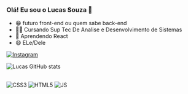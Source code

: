 ### Olá! Eu sou o Lucas Souza 👋

- 😁 futuro front-end ou quem sabe back-end
- 👨‍🎓 Cursando Sup Tec De Analise e Desenvolvimento de Sistemas
- 🌱 Aprendendo React
- 😄 ELe/Dele

[![Instagram](https://img.shields.io/badge/Instagram-E4405F?style=for-the-badge&logo=instagram&logoColor=white)](https://www.instagram.com/012_lukaolk)


![Lucas GitHub stats](https://github-readme-stats.vercel.app/api?username=lucassouza88&show_icons=true&theme=radical)

<div style="display: inline_block"><br/>
<img aling="display" alt="CSS3" src="https://img.shields.io/badge/CSS3-1572B6?style=for-the-badge&logo=css3&logoColor=white" />
  <img aling="display" alt="HTML5" src="https://img.shields.io/badge/HTML5-E34F26?style=for-the-badge&logo=html5&logoColor=white" />
  <img aling="display" alt="JS" src="https://img.shields.io/badge/JavaScript-323330?style=for-the-badge&logo=javascript&logoColor=F7DF1E" />
<div/>

